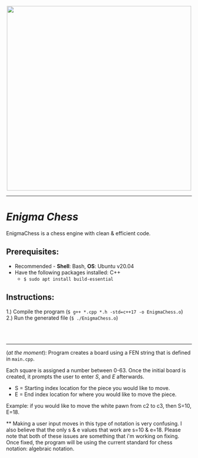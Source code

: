 <p align="center">
  <img src="https://user-images.githubusercontent.com/30121656/195773070-262469d6-dc1d-425a-bf6b-726606e19ee5.png" width="500" />
</p>

------------------------------------

# _Enigma Chess_

EnigmaChess is a chess engine with clean & efficient code. 

## Prerequisites:
- Recommended - __Shell__: Bash, __OS__: Ubuntu v20.04
- Have the following packages installed: C++
  - `$ sudo apt install build-essential`


## Instructions:
1.) Compile the program (`$ g++ *.cpp *.h -std=c++17 -o EnigmaChess.o`)     
2.) Run the generated file (`$ ./EnigmaChess.o`)

<br></br>

----------------

(_at the moment_): Program creates a board using a FEN string that is defined in `main.cpp`.

Each square is assigned a number between 0-63. Once the initial board is created, it prompts the user to enter _S_, and _E_ afterwards.
- S = Starting index location for the piece you would like to move.
- E = End index location for where you would like to move the piece.

Example: if you would like to move the white pawn from c2 to c3, then S=10, E=18.

** Making a user input moves in this type of notation is very confusing. I also believe that the only s & e values that work are s=10 & e=18. Please note that both of these issues are something that i'm working on fixing. Once fixed, the program will be using the current standard for chess notation: algebraic notation. 
